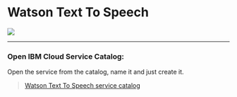# Watson Text To Speech

![](../img/text-to-speech-catalog.png)

<hr>

### Open IBM Cloud Service Catalog:

Open the service from the catalog, name it and just create it.


> [Watson Text To Speech service catalog](https://console.bluemix.net/catalog/services/text-to-speech)



